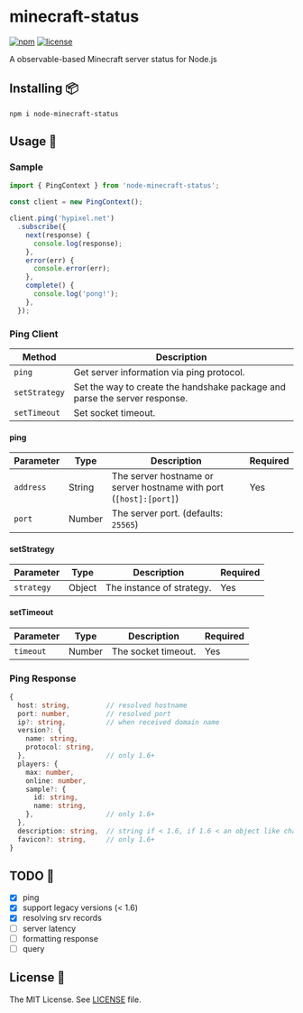 
# minecraft-status

[![npm](https://shields.io/npm/v/node-minecraft-status)](https://www.npmjs.com/package/node-minecraft-status)
[![license](https://shields.io/npm/l/node-minecraft-status)](LICENSE)

A observable-based Minecraft server status for Node.js

## Installing :package:

`npm i node-minecraft-status`

## Usage :rocket:

### Sample

```typescript
import { PingContext } from 'node-minecraft-status';

const client = new PingContext();

client.ping('hypixel.net')
  .subscribe({
    next(response) {
      console.log(response);
    },
    error(err) {
      console.error(err);
    },
    complete() {
      console.log('pong!');
    },
  });
```

### Ping Client

| Method        | Description                                                                             |
|---------------|-----------------------------------------------------------------------------------------|
| `ping`        | Get server information via ping protocol.                                               |
| `setStrategy` | Set the way to create the handshake package and parse the server response.              |
| `setTimeout`  | Set socket timeout.                                                                     |

#### ping

| Parameter | Type     | Description                                                        | Required |
|-----------|----------|--------------------------------------------------------------------|----------|
| `address` | String   | The server hostname or server hostname with port (`[host]:[port]`) | Yes      |
| `port`    | Number   | The server port. (defaults: `25565`)                               |          |

#### setStrategy

| Parameter  | Type   | Description               | Required |
|------------|--------|---------------------------|----------|
| `strategy` | Object | The instance of strategy. | Yes      |

#### setTimeout

| Parameter  | Type     | Description         | Required |
|------------|----------|---------------------|----------|
| `timeout`  | Number   | The socket timeout. | Yes      |

### Ping Response

```typescript
{
  host: string,         // resolved hostname
  port: number,         // resolved port
  ip?: string,          // when received domain name
  version?: {
    name: string,
    protocol: string,
  },                    // only 1.6+
  players: {
    max: number,
    online: number,
    sample?: {
      id: string,
      name: string,
    },                  // only 1.6+
  },
  description: string,  // string if < 1.6, if 1.6 < an object like chat (see: https://wiki.vg/Chat)
  favicon?: string,     // only 1.6+
}
```

## TODO :memo:

- [x] ping
- [x] support legacy versions (< 1.6)
- [x] resolving srv records
- [ ] server latency
- [ ] formatting response
- [ ] query

## License :page_with_curl:

The MIT License. See [LICENSE](LICENSE) file.

